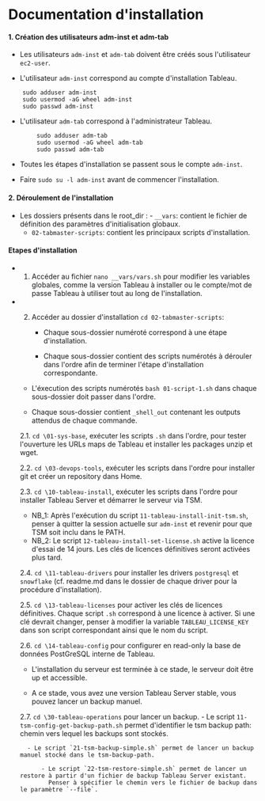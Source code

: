 # Documentation d'installation

#### 1. Création des utilisateurs adm-inst et adm-tab

- Les utilisateurs `adm-inst` et `adm-tab` doivent être créés sous l'utilisateur `ec2-user`.

- L'utilisateur `adm-inst` correspond au compte d'installation Tableau.

````
	sudo adduser adm-inst
	sudo usermod -aG wheel adm-inst
	sudo passwd adm-inst
````

- L'utilisateur `adm-tab` correspond à l'administrateur Tableau. 

````
        sudo adduser adm-tab
        sudo usermod -aG wheel adm-tab
        sudo passwd adm-tab
````

- Toutes les étapes d'installation se passent sous le compte `adm-inst`. 

- Faire `sudo su -l adm-inst` avant de commencer l'installation.


#### 2. Déroulement de l'installation

- Les dossiers présents dans le root_dir :
        - `__vars`: contient le fichier de définition des paramètres d'initialisation globaux.
	- `02-tabmaster-scripts`: contient les principaux scripts d'installation. 

#### Etapes d'installation

- 1. Accéder au fichier `nano __vars/vars.sh` pour modifier les variables globales, 
     comme la version Tableau à installer ou le compte/mot de passe Tableau à utiliser tout au long de l'installation.

- 2. Accéder au dossier d'installation `cd 02-tabmaster-scripts`: 

        - Chaque sous-dossier numéroté correspond à une étape d'installation.

        - Chaque sous-dossier contient des scripts numérotés à dérouler dans l'ordre afin de terminer l'étape d'installation correspondante.

	- L'éxecution des scripts numérotés `bash 01-script-1.sh` dans chaque sous-dossier doit passer dans l'ordre.

	- Chaque sous-dossier contient `_shell_out` contenant les outputs attendus de chaque commande.

	2.1. `cd \01-sys-base`, exécuter les scripts `.sh` dans l'ordre, pour tester l'ouverture les URLs maps de Tableau 
		et installer les packages unzip et wget.

	2.2. `cd \03-devops-tools`, exécuter les scripts dans l'ordre pour installer git et créer un repository dans Home.

	2.3. `cd \10-tableau-install`, exécuter les scripts dans l'ordre pour installer Tableau Server et démarrer le serveur via TSM.

	- NB_1: 
		Après l'exécution du script `11-tableau-install-init-tsm.sh`, penser à quitter la session actuelle sur `adm-inst` 
		et revenir pour que TSM soit inclu dans le PATH.
	- NB_2: 
		Le script `12-tableau-install-set-license.sh` active la licence d'essai de 14 jours. 
		Les clés de licences définitives seront activées plus tard.

	2.4. `cd \11-tableau-drivers` pour installer les drivers `postgresql` et `snowflake`
		(cf. readme.md dans le dossier de chaque driver pour la procédure d'installation).
	
	2.5. `cd \13-tableau-licenses` pour activer les clés de licences définitives. 
	      Chaque script `.sh` correspond à une licence à activer. 
	      Si une clé devrait changer, penser à modifier la variable `TABLEAU_LICENSE_KEY` dans son script correspondant ainsi que le nom du script.

	2.6. `cd \14-tableau-config` pour configurer en read-only la base de données PostGreSQL interne de Tableau. 

	- L'installation du serveur est terminée à ce stade, le serveur doit être up et accessible.

	- A ce stade, vous avez une version Tableau Server stable, vous pouvez lancer un backup manuel.

	2.7. `cd \30-tableau-operations` pour lancer un backup.
		- Le script `11-tsm-config-get-backup-path.sh` permet d'identifier le tsm backup path: chemin vers lequel les backups sont stockés.

		- Le script `21-tsm-backup-simple.sh` permet de lancer un backup manuel stocké dans le tsm-backup-path.

	        - Le script `22-tsm-restore-simple.sh` permet de lancer un restore à partir d'un fichier de backup Tableau Server existant.
	          Penser à spécifier le chemin vers le fichier de backup dans le paramètre `--file`. 

